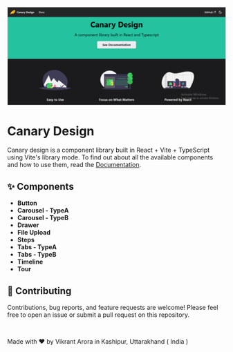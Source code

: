 <!-- # React + TypeScript + Vite

This template provides a minimal setup to get React working in Vite with HMR and some ESLint rules.

Currently, two official plugins are available:

- [@vitejs/plugin-react](https://github.com/vitejs/vite-plugin-react/blob/main/packages/plugin-react/README.md) uses [Babel](https://babeljs.io/) for Fast Refresh
- [@vitejs/plugin-react-swc](https://github.com/vitejs/vite-plugin-react-swc) uses [SWC](https://swc.rs/) for Fast Refresh

## Expanding the ESLint configuration

If you are developing a production application, we recommend updating the configuration to enable type aware lint rules:

- Configure the top-level `parserOptions` property like this:

```js
   parserOptions: {
    ecmaVersion: 'latest',
    sourceType: 'module',
    project: ['./tsconfig.json', './tsconfig.node.json'],
    tsconfigRootDir: __dirname,
   },
```

- Replace `plugin:@typescript-eslint/recommended` to `plugin:@typescript-eslint/recommended-type-checked` or `plugin:@typescript-eslint/strict-type-checked`
- Optionally add `plugin:@typescript-eslint/stylistic-type-checked`
- Install [eslint-plugin-react](https://github.com/jsx-eslint/eslint-plugin-react) and add `plugin:react/recommended` & `plugin:react/jsx-runtime` to the `extends` list -->

<kbd><img src="src/assets/canary-design-screenshot.png" alt="canary-design-homepage-screenshot" style="border: 1px solid lightgrey; border-radius: 0px;" /></kbd>

# Canary Design

Canary design is a component library built in React + Vite + TypeScript using Vite's library mode. To find out about all the available components and how to use them, read the [Documentation](https://canary-design.netlify.app/).

## ✨ Components

- **Button**
- **Carousel - TypeA**
- **Carousel - TypeB**
- **Drawer**
- **File Upload**
- **Steps**
- **Tabs - TypeA**
- **Tabs - TypeB**
- **Timeline**
- **Tour**

## 🎉 Contributing

Contributions, bug reports, and feature requests are welcome! Please feel free to open an issue or submit a pull request on this repository.

<br>

Made with ❤️ by Vikrant Arora in Kashipur, Uttarakhand ( India )

<!-- # 🌟 Canary Design

**Canary Design** is a modern, scalable, and feature-rich React component library built with **Vite** and **TypeScript**. It empowers developers to create stunning, user-friendly interfaces effortlessly. Designed with flexibility and performance in mind, Canary Design offers a wide range of customizable components for your next React project.

Visit the [**Documentation**](https://canary-design.netlify.app/) to explore all available components and integration guides.

---

## 🚀 Features

- **Modern UI Components**: A growing collection of reusable, customizable, and responsive components.
- **Built for Developers**: Fully typed with TypeScript for an improved developer experience.
- **Lightning Fast**: Built using Vite’s library mode for blazing-fast builds.
- **Easy Integration**: Plug-and-play components designed for React apps.
- **Theming Support**: Style components with custom themes effortlessly.

---

## ✨ Components

| **Component**        | **Description**                                              |
| -------------------- | ------------------------------------------------------------ |
| **Button**           | Fully customizable buttons with multiple variants and sizes. |
| **Carousel - TypeA** | Responsive carousel with autoplay and navigation controls.   |
| **Carousel - TypeB** | Minimalist carousel for a sleek look.                        |
| **Drawer**           | Slide-in navigation or side panels.                          |
| **File Upload**      | Drag-and-drop or browse file upload functionality.           |
| **Steps**            | Stepper for guiding users through workflows.                 |
| **Tabs - TypeA**     | Classic tabbed navigation.                                   |
| **Tabs - TypeB**     | Modern tabbed navigation with animations.                    |
| **Timeline**         | Display events or milestones in a timeline format.           |
| **Tour**             | Guided user interface tours for enhanced onboarding.         |

---

## 📦 Installation

To start using **Canary Design**, add it to your project with:

```bash
npm install canary-design
```

## 🚀 Getting Started

Here’s a quick example to get started with **Canary Design**:

```tsx
import React from "react";
import { Button } from "canary-design";

const App = () => (
  <div>
    <h1>Welcome to Canary Design</h1>
    <Button variant="primary" size="large">
      Click Me
    </Button>
  </div>
);

export default App;
```

Check out the [Documentation](https://canary-design.netlify.app/) for detailed examples and usage instructions.

## 🛠️ Development Setup

If you want to contribute to Canary Design, follow these steps to set up your development environment:

1. Clone the repository:

   ```bash
   git clone https://github.com/your-username/canary-design.git
   ```

2. Navigate to the project directory:

   ```bash
   cd canary-design
   ```

3. Install dependencies:

   ```bash
   npm install
   ```

4. Start the development server:

   ```bash
   npm run dev
   ```

## 🌍 Browser Support

Canary Design supports the latest versions of major browsers, including:

- Chrome
- Firefox
- Safari
- Edge

## 🎉 Contributing

We welcome contributions! Whether it’s fixing bugs, adding new features, or improving documentation, your help is valuable. Please refer to our [Contribution Guidelines](CONTRIBUTING.md) for more details. -->
